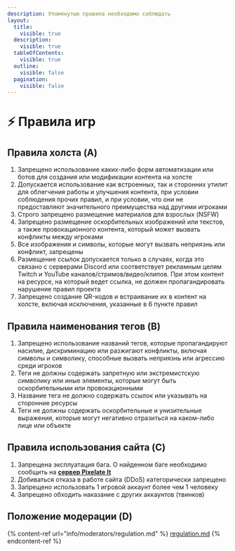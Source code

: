 ```yaml
---
description: Упомянутые правила необходимо соблюдать
layout:
  title:
    visible: true
  description:
    visible: true
  tableOfContents:
    visible: true
  outline:
    visible: false
  pagination:
    visible: false
---
```


# ⚡ Правила игр

## Правила холста (A) <a href="#canvas" id="canvas"></a>

1. Запрещено использование каких-либо форм автоматизации или ботов для создания или модификации контента на холсте
2. Допускается использование как встроенных, так и сторонних утилит для облегчения работы и улучшения контента, при условии соблюдения прочих правил, и при условии, что они не предоставляют значительного преимущества над другими игроками
3. Строго запрещено размещение материалов для взрослых (NSFW)
4. Запрещено размещение оскорбительных изображений или текстов, а также провокационного контента, который может вызвать конфликты между игроками
5. Все изображения и символы, которые могут вызвать неприязнь или конфликт, запрещены
6. Размещение ссылок допускается только в случаях, когда это связано с серверами Discord или соответствует рекламным целям Twitch и YouTube каналов/стримов/видео/клипов. При этом контент на ресурсе, на который ведет ссылка, не должен пропагандировать нарушение правил проекта
7. Запрещено создание QR-кодов и встраивание их в контент на холсте, включая исключения, указанные в 6 пункте правил

## Правила наименования тегов (B) <a href="#tags" id="tags"></a>

1. Запрещено использование названий тегов, которые пропагандируют насилие, дискриминацию или разжигают конфликты, включая символы и символику, способные вызвать неприязнь или агрессию среди игроков
2. Теги не должны содержать запретную или экстремистскую символику или иные элементы, которые могут быть оскорбительными или провокационными
3. Название тега не должно содержать ссылок или указывать на сторонние ресурсы
4. Теги не должны содержать оскорбительные и унизительные выражения, которые могут негативно отразиться на каком-либо лице или объекте

## Правила использования сайта (C) <a href="#site" id="site"></a>

1. Запрещена эксплуатация бага. О найденном баге необходимо сообщить на [**сервер Pixelate It**](https://discord.gg/XBPyGUv3DT)
2. Добиваться отказа в работе сайта (DDoS) категорически запрещено
3. Запрещено использовать 1 игровой аккаунт более чем 1 человеку
4. Запрещено обходить наказание с других аккаунтов (твинков)

## Положение модерации (D) <a href="#moderators-regulation" id="moderators-regulation"></a>

{% content-ref url="info/moderators/regulation.md" %}
[regulation.md](info/moderators/regulation.md)
{% endcontent-ref %}
